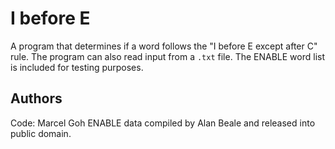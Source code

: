 # I before E

A program that determines if a word follows the "I before E except after C" rule. The program can also read input from a `.txt` file. The ENABLE word list is included for testing purposes.

## Authors
Code: Marcel Goh
ENABLE data compiled by Alan Beale and released into public domain.
